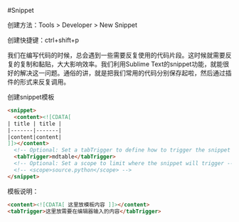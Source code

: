 #Snippet

创建方法：Tools > Developer > New Snippet

创建快捷键：ctrl+shift+p

我们在编写代码的时候，总会遇到一些需要反复使用的代码片段。这时候就需要反复的复制和黏贴，大大影响效率。我们利用Sublime Text的snippet功能，就能很好的解决这一问题。通俗的讲，就是把我们常用的代码分别保存起啦，然后通过插件的形式来反复调用。

创建snippet模板
```html
<snippet>
  <content><![CDATA[
| title | title |
|-------|-------|
|content|content|
]]></content>
  <!-- Optional: Set a tabTrigger to define how to trigger the snippet -->
  <tabTrigger>mdtable</tabTrigger>
  <!-- Optional: Set a scope to limit where the snippet will trigger -->
  <!-- <scope>source.python</scope> -->
</snippet>
```

模板说明：
```html
<content><![CDATA[ 这里放模板内容 ]]></content>
<tabTrigger>这里放需要在编辑器输入的内容</tabTrigger>
```